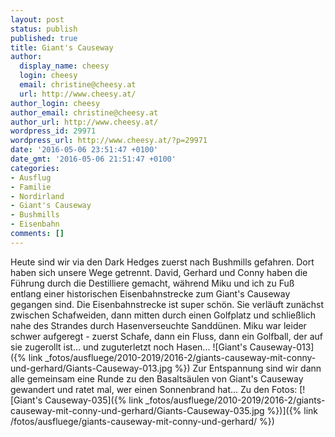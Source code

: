 ```yaml
---
layout: post
status: publish
published: true
title: Giant's Causeway
author:
  display_name: cheesy
  login: cheesy
  email: christine@cheesy.at
  url: http://www.cheesy.at/
author_login: cheesy
author_email: christine@cheesy.at
author_url: http://www.cheesy.at/
wordpress_id: 29971
wordpress_url: http://www.cheesy.at/?p=29971
date: '2016-05-06 23:51:47 +0100'
date_gmt: '2016-05-06 21:51:47 +0100'
categories:
- Ausflug
- Familie
- Nordirland
- Giant's Causeway
- Bushmills
- Eisenbahn
comments: []
---
```

Heute sind wir via den Dark Hedges zuerst nach Bushmills gefahren. Dort haben sich unsere Wege getrennt. David, Gerhard und Conny haben die Führung durch die Destilliere gemacht, während Miku und ich zu Fuß entlang einer historischen Eisenbahnstrecke zum Giant's Causeway gegangen sind.
Die Eisenbahnstrecke ist super schön. Sie verläuft zunächst zwischen Schafweiden, dann mitten durch einen Golfplatz und schließlich nahe des Strandes durch Hasenverseuchte Sanddünen. Miku war leider schwer aufgeregt - zuerst Schafe, dann ein Fluss, dann ein Golfball, der auf sie zugerollt ist... und zuguterletzt noch Hasen...
![Giant's Causeway-013]({% link _fotos/ausfluege/2010-2019/2016-2/giants-causeway-mit-conny-und-gerhard/Giants-Causeway-013.jpg %})
Zur Entspannung sind wir dann alle gemeinsam eine Runde zu den Basaltsäulen von Giant's Causeway gewandert und ratet mal, wer einen Sonnenbrand hat...
Zu den Fotos:
[![Giant's Causeway-035]({% link _fotos/ausfluege/2010-2019/2016-2/giants-causeway-mit-conny-und-gerhard/Giants-Causeway-035.jpg %})]({% link /fotos/ausfluege/giants-causeway-mit-conny-und-gerhard/ %})
